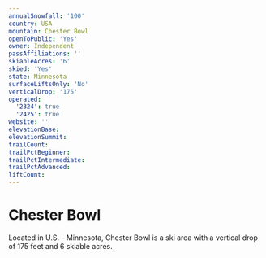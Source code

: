 ```yaml
---
annualSnowfall: '100'
country: USA
mountain: Chester Bowl
openToPublic: 'Yes'
owner: Independent
passAffiliations: ''
skiableAcres: '6'
skied: 'Yes'
state: Minnesota
surfaceLiftsOnly: 'No'
verticalDrop: '175'
operated:
  '2324': true
  '2425': true
website: ''
elevationBase:
elevationSummit:
trailCount:
trailPctBeginner:
trailPctIntermediate:
trailPctAdvanced:
liftCount:
---
```



# Chester Bowl

Located in U.S. - Minnesota, Chester Bowl is a ski area with a vertical drop of 175 feet and 6 skiable acres.
